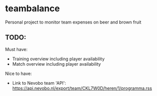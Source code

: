 # teambalance
Personal project to monitor team expenses on beer and brown fruit


## TODO:
 Must have:
 - Training overview including player availability
 - Match overview including player availability
 
 
 Nice to have:
 - Link to Nevobo team 'API': https://api.nevobo.nl/export/team/CKL7W0D/heren/1/programma.rss
 